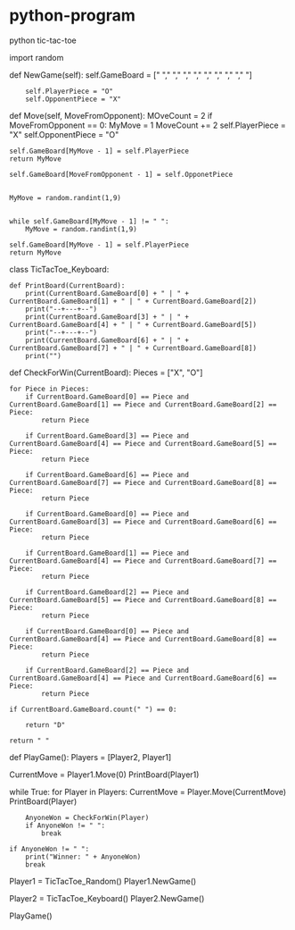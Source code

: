 # python-program
python tic-tac-toe

import random



def NewGame(self):
        self.GameBoard = [" "," "," "," "," "," "," "," "," "]

        self.PlayerPiece = "O"
        self.OpponentPiece = "X"
        

def Move(self, MoveFromOpponent):
    MOveCount = 2
    if MoveFromOpponent == 0:
        MyMove = 1
        MoveCount += 2
        self.PlayerPiece = "X"
        self.OpponentPiece = "O"
            
    self.GameBoard[MyMove - 1] = self.PlayerPiece
    return MyMove
    
    self.GameBoard[MoveFromOpponent - 1] = self.OpponetPiece
       
        
    MyMove = random.randint(1,9)

        
    while self.GameBoard[MyMove - 1] != " ":
        MyMove = random.randint(1,9)
        
    self.GameBoard[MyMove - 1] = self.PlayerPiece
    return MyMove
        
        

class TicTacToe_Keyboard:


    def PrintBoard(CurrentBoard):
        print(CurrentBoard.GameBoard[0] + " | " + CurrentBoard.GameBoard[1] + " | " + CurrentBoard.GameBoard[2])
        print("--+---+--")
        print(CurrentBoard.GameBoard[3] + " | " + CurrentBoard.GameBoard[4] + " | " + CurrentBoard.GameBoard[5])
        print("--+---+--")
        print(CurrentBoard.GameBoard[6] + " | " + CurrentBoard.GameBoard[7] + " | " + CurrentBoard.GameBoard[8])
        print("")


def CheckForWin(CurrentBoard):
    Pieces = ["X", "O"]

    for Piece in Pieces:
        if CurrentBoard.GameBoard[0] == Piece and CurrentBoard.GameBoard[1] == Piece and CurrentBoard.GameBoard[2] == Piece:
            return Piece
    
        if CurrentBoard.GameBoard[3] == Piece and CurrentBoard.GameBoard[4] == Piece and CurrentBoard.GameBoard[5] == Piece:
            return Piece
    
        if CurrentBoard.GameBoard[6] == Piece and CurrentBoard.GameBoard[7] == Piece and CurrentBoard.GameBoard[8] == Piece:
            return Piece
    
        if CurrentBoard.GameBoard[0] == Piece and CurrentBoard.GameBoard[3] == Piece and CurrentBoard.GameBoard[6] == Piece:
            return Piece
    
        if CurrentBoard.GameBoard[1] == Piece and CurrentBoard.GameBoard[4] == Piece and CurrentBoard.GameBoard[7] == Piece:
            return Piece
    
        if CurrentBoard.GameBoard[2] == Piece and CurrentBoard.GameBoard[5] == Piece and CurrentBoard.GameBoard[8] == Piece:
            return Piece
    
        if CurrentBoard.GameBoard[0] == Piece and CurrentBoard.GameBoard[4] == Piece and CurrentBoard.GameBoard[8] == Piece:
            return Piece
    
        if CurrentBoard.GameBoard[2] == Piece and CurrentBoard.GameBoard[4] == Piece and CurrentBoard.GameBoard[6] == Piece:
            return Piece
    
    if CurrentBoard.GameBoard.count(" ") == 0:
        
        return "D"
    
    return " "


def PlayGame():
    Players = [Player2, Player1]



CurrentMove = Player1.Move(0)
PrintBoard(Player1)

while True:
    for Player in Players:
        CurrentMove = Player.Move(CurrentMove)
        PrintBoard(Player)
        
        AnyoneWon = CheckForWin(Player)
        if AnyoneWon != " ":
            break

    if AnyoneWon != " ":
        print("Winner: " + AnyoneWon)
        break

Player1 = TicTacToe_Random()
Player1.NewGame()

Player2 = TicTacToe_Keyboard()
Player2.NewGame()

PlayGame()
